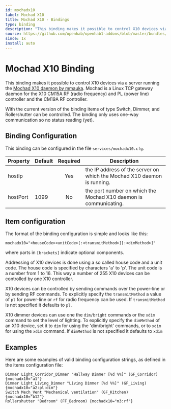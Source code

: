 ```yaml
---
id: mochadx10
label: Mochad X10
title: Mochad X10 - Bindings
type: binding
description: "This binding makes it possible to control X10 devices via a server running the [Mochad X10 daemon by mmauka](http://sourceforge.net/projects/mochad/). Mochad is a Linux TCP gateway daemon for the X10 CM15A RF (radio frequency) and PL (power line) controller and the CM19A RF controller."
source: https://github.com/openhab/openhab1-addons/blob/master/bundles/binding/org.openhab.binding.mochadx10/README.md
since: 1x
install: auto
---
```


<!-- Attention authors: Do not edit directly. Please add your changes to the appropriate source repository -->

<!-- {% include base.html %} -->

# Mochad X10 Binding

This binding makes it possible to control X10 devices via a server running the [Mochad X10 daemon by mmauka](http://sourceforge.net/projects/mochad/). Mochad is a Linux TCP gateway daemon for the X10 CM15A RF (radio frequency) and PL (power line) controller and the CM19A RF controller. 

With the current version of the binding items of type Switch, Dimmer, and Rollershutter can be controlled. The binding only uses one-way communication so no status reading (yet).

## Binding Configuration

This binding can be configured in the file `services/mochadx10.cfg`.

| Property | Default | Required | Description |
|----------|---------|:--------:|-------------|
| hostIp   |         |   Yes    | the IP address of the server on which the Mochad X10 daemon is running. |
| hostPort | 1099    |   No     | the port number on which the Mochad X10 daemon is communicating. |

## Item configuration

The format of the binding configuration is simple and looks like this:

```
mochadx10="<houseCode><unitCode>[:<transmitMethod>][:<dimMethod>]"
```

where parts in `[brackets]` indicate optional components. 

Addressing of X10 devices is done using a so called house code and a unit code. The house code is specified by characters 'a' to 'p'. The unit code is a number from 1 to 16. This way a number of 255 X10 devices can be controlled by one X10 controller. 

X10 devices can be controlled by sending commands over the power-line or by sending RF commands. To explicitly specify the `transmitMethod` a value of `pl` for power-line or `rf` for radio frequency can be used. If `transmitMethod` is not specified it defaults to `pl`.

X10 dimmer devices can use one the `dim/bright` commands or the `xdim` command to set the level of lighting. To explicitly specify the `dimMethod` of an X10 device, set it to `dim` for using the 'dim/bright' commands, or to `xdim` for using the `xdim` command. If `dimMethod` is not specified it defaults to `xdim`

## Examples

Here are some examples of valid binding configuration strings, as defined in the items configuration file:

```
Dimmer Light_Corridor_Dimmer "Hallway Dimmer [%d %%]" (GF_Corridor) {mochadx10="a1"}
Dimmer Light_Living_Dimmer "Living Dimmer [%d %%]" (GF_Living) {mochadx10="a2:pl:dim"}
Switch Mech_Vent "Mechanical ventilation" (GF_Kitchen) {mochadx10="b12"}
Rollershutter "Bedroom" (FF_Bedroom) {mochadx10="m3:rf"}
```
